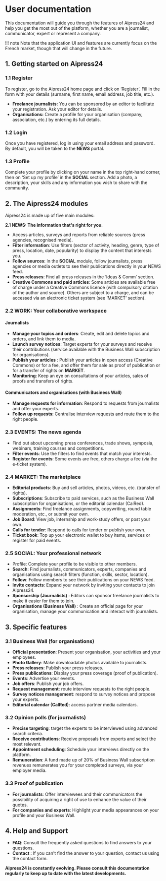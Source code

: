 # User documentation

This documentation will guide you through the features of Aipress24 and help you get the most out of the platform, whether you are a journalist, communicator, expert or represent a company.

!!! note
    Note that the application UI and features are currently focus on the French market, though that will change in the future.

## 1. Getting started on Aipress24

### 1.1 Register

To register, go to the Aipress24 home page and click on ‘Register’. Fill in the form with your details (surname, first name, email address, job title, etc.).

* **Freelance journalists:** You can be sponsored by an editor to facilitate your registration. Ask your editor for details.
* **Organisations:** Create a profile for your organisation (company, association, etc.) by entering its full details.

### 1.2 Login

Once you have registered, log in using your email address and password. By default, you will be taken to the **NEWS** portal.

### 1.3 Profile

Complete your profile by clicking on your name in the top right-hand corner, then on ‘Set up my profile’ in the **SOCIAL** section. Add a photo, a description, your skills and any information you wish to share with the community.

## 2. The Aipress24 modules

Aipress24 is made up of five main modules:

**2.1 NEWS: The information that's right for you**.

* Access articles, surveys and reports from reliable sources (press agencies, recognised media).
* **Filter information**: Use filters (sector of activity, heading, genre, type of press, location, date, popularity) to display the content that interests you.
* **Follow sources**: In the **SOCIAL** module, follow journalists, press agencies or media outlets to see their publications directly in your NEWS feed.
* **Press releases**: Find all press releases in the ‘Ideas & Comm’ section.
* **Creative Commons and paid articles**: Some articles are available free of charge under a Creative Commons licence (with compulsory citation of the author and source). Others are subject to a charge, and can be accessed via an electronic ticket system (see ‘MARKET’ section).

### 2.2 WORK: Your collaborative workspace

#### Journalists

* **Manage your topics and orders**: Create, edit and delete topics and orders, and link them to media.
* **Launch survey notices**: Target experts for your surveys and receive their contributions (service available with the Business Wall subscription for organisations).
* **Publish your articles** : Publish your articles in open access (Creative Commons) or for a fee, and offer them for sale as proof of publication or for a transfer of rights on **MARKET**.
* **Monitoring**: Keep an eye on consultations of your articles, sales of proofs and transfers of rights.

#### Communicators and organisations (with Business Wall)

* **Manage requests for information**: Respond to requests from journalists and offer your experts.
* **Follow up requests**: Centralise interview requests and route them to the right people.

### 2.3 EVENTS: The news agenda

* Find out about upcoming press conferences, trade shows, symposia, webinars, training courses and competitions.
* **Filter events**: Use the filters to find events that match your interests.
* **Register for events**: Some events are free, others charge a fee (via the e-ticket system).

### 2.4 MARKET: The marketplace

* **Editorial products**: Buy and sell articles, photos, videos, etc. (transfer of rights).
* **Subscriptions**: Subscribe to paid services, such as the Business Wall subscription for organisations, or the editorial calendar (CalRed).
* **Assignments**: Find freelance assignments, copywriting, round table moderation, etc., or submit your own.
* **Job Board**: View job, internship and work-study offers, or post your own.
* **Calls for tender**: Respond to calls for tender or publish your own.
* **Ticket book**: Top up your electronic wallet to buy items, services or register for paid events.

### 2.5 SOCIAL: Your professional network

* Profile: Complete your profile to be visible to other members.
* **Search**: Find journalists, communicators, experts, companies and organisations using search filters (function, skills, sector, location).
* **Follow**: Follow members to see their publications on your NEWS feed.
* **Invite contacts**: Expand your network by inviting your contacts to join Aipress24.
* **Sponsorship (Journalists)** : Editors can sponsor freelance journalists to make it easier for them to join.
* **Organisations (Business Wall)** : Create an official page for your organisation, manage your communication and interact with journalists.

## 3. Specific features

### 3.1 Business Wall (for organisations)

* **Official presentation**: Present your organisation, your activities and your employees.
* **Photo Gallery**: Make downloadable photos available to journalists.
* **Press releases**: Publish your press releases.
* **Press publications**: Display your press coverage (proof of publication).
* **Events**: Advertise your events.
* **Job offers**: Publish your job offers.
* **Request management**: route interview requests to the right people.
* **Survey notices management**: respond to survey notices and propose your experts.
* **Editorial calendar (CalRed)**: access partner media calendars.

### 3.2 Opinion polls (for journalists)

* **Precise targeting**: target the experts to be interviewed using advanced search criteria.
* **Receive contributions**: Receive proposals from experts and select the most relevant.
* **Appointment scheduling**: Schedule your interviews directly on the platform.
* **Remuneration**: A fund made up of 20% of Business Wall subscription revenues remunerates you for your completed surveys, via your employer media.

### 3.3 Proof of publication

* **For journalists**: Offer interviewees and their communicators the possibility of acquiring a right of use to enhance the value of their quotes.
* **For companies and experts**: Highlight your media appearances on your profile and your Business Wall.

## 4. Help and Support

* **FAQ**: Consult the frequently asked questions to find answers to your questions.
* **Contact** : If you can't find the answer to your question, contact us using the contact form.


**Aipress24 is constantly evolving. Please consult this documentation regularly to keep up to date with the latest developments.**
